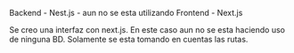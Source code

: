Backend - Nest.js - aun no se esta utilizando
Frontend - Next.js

 Se creo una interfaz con next.js. En este caso aun no se esta haciendo uso de ninguna BD. Solamente se esta tomando en cuentas las rutas.

